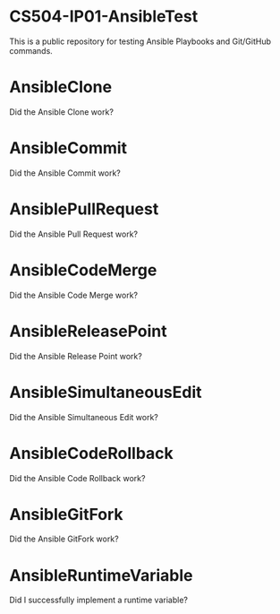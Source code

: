 # CS504-IP01-AnsibleTest
This is a public repository for testing Ansible Playbooks and Git/GitHub commands.

# AnsibleClone
Did the Ansible Clone work?

# AnsibleCommit
Did the Ansible Commit work?

# AnsiblePullRequest
Did the Ansible Pull Request work?

# AnsibleCodeMerge
Did the Ansible Code Merge work?

# AnsibleReleasePoint
Did the Ansible Release Point work?

# AnsibleSimultaneousEdit
Did the Ansible Simultaneous Edit work?

# AnsibleCodeRollback
Did the Ansible Code Rollback work?

# AnsibleGitFork
Did the Ansible GitFork work?

# AnsibleRuntimeVariable
Did I successfully implement a runtime variable?



